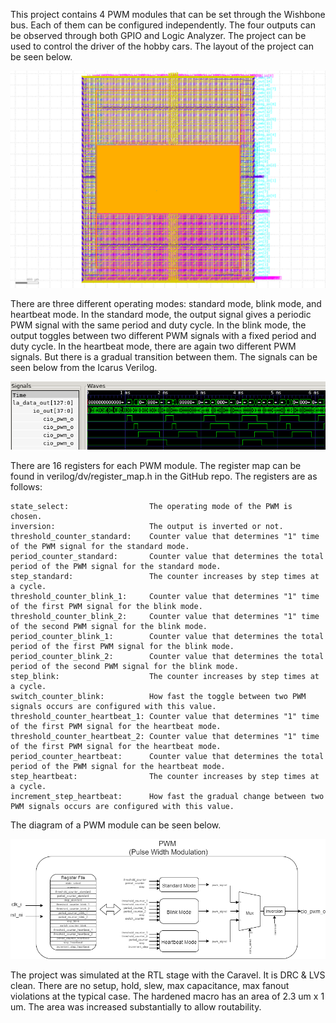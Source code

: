 This project contains 4 PWM modules that can be set through the Wishbone bus. Each of them can be configured independently. The four outputs can be observed through both GPIO and Logic Analyzer. The project can be used to control the driver of the hobby cars. The layout of the project can be seen below.

![alt text](https://github.com/SerdarUnal132/pwm_openmpw/blob/main/docs/layout.png?raw=true)

There are three different operating modes: standard mode, blink mode, and heartbeat mode. In the standard mode, the output signal gives a periodic PWM signal with the same period and duty cycle. In the blink mode, the output toggles between two different PWM signals with a fixed period and duty cycle. In the heartbeat mode, there are again two different PWM signals. But there is a gradual transition between them. The signals can be seen below from the Icarus Verilog.

![alt text](https://github.com/SerdarUnal132/pwm_openmpw/blob/main/docs/waveform.png?raw=true)

There are 16 registers for each PWM module. The register map can be found in verilog/dv/register_map.h in the GitHub repo. The registers are as follows:

    state_select:                  The operating mode of the PWM is chosen.
    inversion:                     The output is inverted or not.
    threshold_counter_standard:    Counter value that determines "1" time of the PWM signal for the standard mode.
    period_counter_standard:       Counter value that determines the total period of the PWM signal for the standard mode.
    step_standard:                 The counter increases by step times at a cycle.
    threshold_counter_blink_1:     Counter value that determines "1" time of the first PWM signal for the blink mode.
    threshold_counter_blink_2:     Counter value that determines "1" time of the second PWM signal for the blink mode.
    period_counter_blink_1:        Counter value that determines the total period of the first PWM signal for the blink mode.
    period_counter_blink_2:        Counter value that determines the total period of the second PWM signal for the blink mode.
    step_blink:                    The counter increases by step times at a cycle.
    switch_counter_blink:          How fast the toggle between two PWM signals occurs are configured with this value.
    threshold_counter_heartbeat_1: Counter value that determines "1" time of the first PWM signal for the heartbeat mode.
    threshold_counter_heartbeat_2: Counter value that determines "1" time of the first PWM signal for the heartbeat mode.
    period_counter_heartbeat:      Counter value that determines the total period of the PWM signal for the heartbeat mode.
    step_heartbeat:                The counter increases by step times at a cycle.
    increment_step_heartbeat:      How fast the gradual change between two PWM signals occurs are configured with this value.

The diagram of a PWM module can be seen below.

![alt text](https://github.com/SerdarUnal132/pwm_openmpw/blob/main/docs/diagram.png?raw=true)

The project was simulated at the RTL stage with the Caravel. It is DRC & LVS clean. There are no setup, hold, slew, max capacitance, max fanout violations at the typical case. The hardened macro has an area of 2.3 um x 1 um. The area was increased substantially to allow routability.

